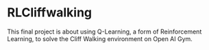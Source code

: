 # RLCliffwalking
This final project is about using Q-Learning, a form of Reinforcement Learning, to solve the Cliff Walking environment on Open AI Gym.
